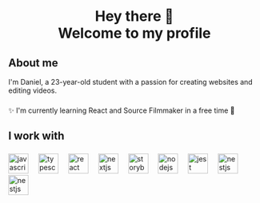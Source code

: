 <h1 align="center">Hey there 👋 <br> Welcome to my profile</h1>

###


###

<h2 align="left">About me</h2>
I'm Daniel, a 23-year-old student with a passion for creating websites and editing videos.</p>


###

<p align="left">✨ I'm currently learning React and Source Filmmaker in a free time 🎯 <br> </p>

###

<h2 align="left">I work with</h2>

###

<div align="left">
  <img src="https://upload.wikimedia.org/wikipedia/commons/3/38/HTML5_Badge.svg" height="40" alt="javascript logo"  />
  <img width="12" />
  <img src="https://upload.wikimedia.org/wikipedia/commons/thumb/6/62/CSS3_logo.svg/1024px-CSS3_logo.svg.png" height="40" alt="typescript logo"  />
  <img width="12" />
  <img src="https://upload.wikimedia.org/wikipedia/commons/thumb/9/99/Unofficial_JavaScript_logo_2.svg/1200px-Unofficial_JavaScript_logo_2.svg.png" height="40" alt="react logo"  />
  <img width="12" />
  <img src="https://cdn.jsdelivr.net/gh/devicons/devicon/icons/react/react-original.svg" height="40" alt="nextjs logo"  />
  <img width="12" />
  <img src="https://upload.wikimedia.org/wikipedia/commons/thumb/3/33/Figma-logo.svg/1667px-Figma-logo.svg.png" height="40" alt="storybook logo"  />
  <img width="12" />
  <img src="https://upload.wikimedia.org/wikipedia/commons/thumb/4/40/Adobe_Premiere_Pro_CC_icon.svg/2101px-Adobe_Premiere_Pro_CC_icon.svg.png" height="40" alt="nodejs logo"  />
  <img width="12" />
  <img src="https://upload.wikimedia.org/wikipedia/commons/thumb/f/fb/Adobe_Illustrator_CC_icon.svg/1051px-Adobe_Illustrator_CC_icon.svg.png" height="40" alt="jest logo"  />
  <img width="12" />
  <img src="https://upload.wikimedia.org/wikipedia/commons/thumb/c/cb/Adobe_After_Effects_CC_icon.svg/1051px-Adobe_After_Effects_CC_icon.svg.png" height="40" alt="nestjs logo"  />
  <img width="12" />
  <img src="https://upload.wikimedia.org/wikipedia/commons/thumb/a/af/Adobe_Photoshop_CC_icon.svg/1051px-Adobe_Photoshop_CC_icon.svg.png" height="40" alt="nestjs logo"  />
  <img width="12" />
</div>

###
